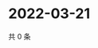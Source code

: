 # 2022-03-21

共 0 条

<!-- BEGIN WEIBO -->
<!-- 最后更新时间 Mon Mar 21 2022 16:20:15 GMT+0800 (China Standard Time) -->

<!-- END WEIBO -->
